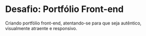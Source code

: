 # Desafio: Portfólio Front-end

Criando portfólio front-end, atentando-se para que seja autêntico, visualmente atraente e responsivo.